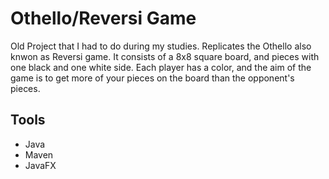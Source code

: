 # Othello/Reversi Game

Old Project that I had to do during my studies. Replicates the Othello also knwon as Reversi game. It consists of a 8x8 square board, and pieces with one black and one white side. Each player has a color, and the aim of the game is to get more of your pieces on the board than the opponent's pieces.

## Tools

* Java
* Maven
* JavaFX
